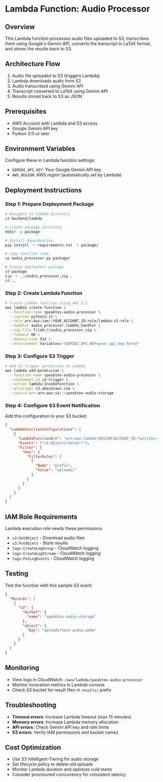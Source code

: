 # Lambda Function: Audio Processor

## Overview
This Lambda function processes audio files uploaded to S3, transcribes them using Google's Gemini API, converts the transcript to LaTeX format, and stores the results back to S3.

## Architecture Flow
1. Audio file uploaded to S3 (triggers Lambda)
2. Lambda downloads audio from S3
3. Audio transcribed using Gemini API
4. Transcript converted to LaTeX using Gemini API
5. Results stored back to S3 as JSON

## Prerequisites
- AWS Account with Lambda and S3 access
- Google Gemini API key
- Python 3.11 or later

## Environment Variables
Configure these in Lambda function settings:
- `GEMINI_API_KEY`: Your Google Gemini API key
- `AWS_REGION`: AWS region (automatically set by Lambda)

## Deployment Instructions

### Step 1: Prepare Deployment Package
```bash
# Navigate to lambda directory
cd backend/lambda

# Create package directory
mkdir -p package

# Install dependencies
pip install -r requirements.txt -t package/

# Copy function code
cp audio_processor.py package/

# Create deployment package
cd package
zip -r ../audio_processor.zip .
cd ..
```

### Step 2: Create Lambda Function
```bash
# Create Lambda function using AWS CLI
aws lambda create-function \
  --function-name speaktex-audio-processor \
  --runtime python3.11 \
  --role arn:aws:iam::YOUR_ACCOUNT_ID:role/lambda-s3-role \
  --handler audio_processor.lambda_handler \
  --zip-file fileb://audio_processor.zip \
  --timeout 60 \
  --memory-size 512 \
  --environment Variables="{GEMINI_API_KEY=your_api_key_here}"
```

### Step 3: Configure S3 Trigger
```bash
# Add S3 trigger permission to Lambda
aws lambda add-permission \
  --function-name speaktex-audio-processor \
  --statement-id s3-trigger \
  --action lambda:InvokeFunction \
  --principal s3.amazonaws.com \
  --source-arn arn:aws:s3:::speaktex-audio-storage
```

### Step 4: Configure S3 Event Notification
Add this configuration to your S3 bucket:
```json
{
  "LambdaFunctionConfigurations": [
    {
      "LambdaFunctionArn": "arn:aws:lambda:REGION:ACCOUNT_ID:function:speaktex-audio-processor",
      "Events": ["s3:ObjectCreated:*"],
      "Filter": {
        "Key": {
          "FilterRules": [
            {
              "Name": "prefix",
              "Value": "uploads/"
            }
          ]
        }
      }
    }
  ]
}
```

## IAM Role Requirements
Lambda execution role needs these permissions:
- `s3:GetObject` - Download audio files
- `s3:PutObject` - Store results
- `logs:CreateLogGroup` - CloudWatch logging
- `logs:CreateLogStream` - CloudWatch logging
- `logs:PutLogEvents` - CloudWatch logging

## Testing
Test the function with this sample S3 event:
```json
{
  "Records": [
    {
      "s3": {
        "bucket": {
          "name": "speaktex-audio-storage"
        },
        "object": {
          "key": "uploads/test-audio.webm"
        }
      }
    }
  ]
}
```

## Monitoring
- View logs in CloudWatch: `/aws/lambda/speaktex-audio-processor`
- Monitor invocation metrics in Lambda console
- Check S3 bucket for result files in `results/` prefix

## Troubleshooting
- **Timeout errors**: Increase Lambda timeout (max 15 minutes)
- **Memory errors**: Increase Lambda memory allocation
- **API errors**: Check Gemini API key and rate limits
- **S3 errors**: Verify IAM permissions and bucket names

## Cost Optimization
- Use S3 Intelligent-Tiering for audio storage
- Set lifecycle policy to delete old uploads
- Monitor Lambda duration and optimize cold starts
- Consider provisioned concurrency for consistent latency

